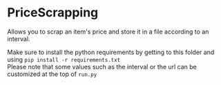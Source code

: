 # PriceScrapping

Allows you to scrap an item's price and store it in a file according to an interval.

Make sure to install the python requirements by getting to this folder and using `pip install -r requirements.txt`<br/>
Please note that some values such as the interval or the url can be customized at the top of `run.py`
